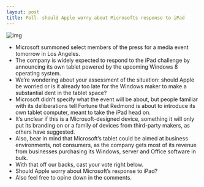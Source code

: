 ```yaml
---
layout: post
title: Poll- should Apple worry about Microsofts response to iPad
---
```

![img](http://media.idownloadblog.com/wp-content/uploads/2012/06/Microsoft-Windows-8-tablet.jpg)
* Microsoft summoned select members of the press for a media event tomorrow in Los Angeles.
* The company is widely expected to respond to the iPad challenge by announcing its own tablet powered by the upcoming Windows 8 operating system.
* We’re wondering about your assessment of the situation: should Apple be worried or is it already too late for the Windows maker to make a substantial dent in the tablet space?
* Microsoft didn’t specify what the event will be about, but people familiar with its deliberations tell Fortune that Redmond is about to introduce its own tablet computer, meant to take the iPad head on.
* It’s unclear if this is a Microsoft-designed device, something it will only put its branding on or a family of devices from third-party makers, as others have suggested.
* Also, bear in mind that Microsoft’s tablet could be aimed at business environments, not consumers, as the company gets most of its revenue from businesses purchasing its Windows, server and Office software in bulk.
* With that off our backs, cast your vote right below.
* Should Apple worry about Microsoft’s response to iPad?
* Also feel free to opine down in the comments.


